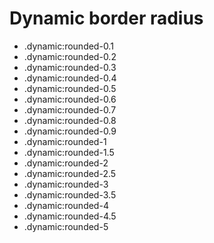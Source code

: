 # Dynamic border radius

- .dynamic:rounded-0.1
- .dynamic:rounded-0.2
- .dynamic:rounded-0.3
- .dynamic:rounded-0.4
- .dynamic:rounded-0.5
- .dynamic:rounded-0.6
- .dynamic:rounded-0.7
- .dynamic:rounded-0.8
- .dynamic:rounded-0.9
- .dynamic:rounded-1
- .dynamic:rounded-1.5
- .dynamic:rounded-2
- .dynamic:rounded-2.5
- .dynamic:rounded-3
- .dynamic:rounded-3.5
- .dynamic:rounded-4
- .dynamic:rounded-4.5
- .dynamic:rounded-5
